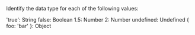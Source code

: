 Identify the data type for each of the following values:

'true': String
false: Boolean
1.5: Number
2: Number
undefined: Undefined
{ foo: 'bar' }: Object 


